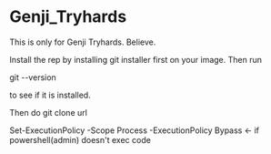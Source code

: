 # Genji_Tryhards

This is only for Genji Tryhards. Believe. 

Install the rep by installing git installer first on your image. Then run 

git --version

to see if it is installed.

Then do 
git clone url


Set-ExecutionPolicy -Scope Process -ExecutionPolicy Bypass ← if powershell(admin) doesn't exec code
